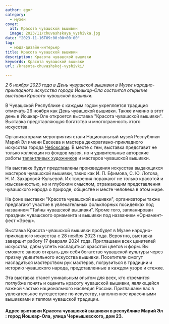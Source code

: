 ```yaml
---
author: egor
category:
  - музеи
cover:
  alt: Красота чувашской вышивки
  image: 2023/11/chuvashskaya_vyshivka.jpg
date: "2023-11-16T09:00:00+00:00"
tag:
  - мода-дизайн-интерьер
title: Красота чувашской вышивки
description: Красота чувашской вышивки
keywords: Красота чувашской вышивки
url: /krasota-chuvashskoj-vyshivki/

---
```

_2_ 6 _ноября 2023 года в День чувашской вышивки в Музее народно-прикладного искусства города Йошкар-Ола состоится открытие выставки Красота чувашской вышивки._

В Чувашской Республике с каждым годом укрепляется традиция отмечать 26 ноября как День чувашской вышивки. Также именно в этот день в Йошкар-Оле откроется выставка "Красота чувашской вышивки". Выставка представляющая богатство и многогранность этого искусства.

Организаторами мероприятия стали Национальный музей Республики Марий Эл имени Евсеева и мастера декоративно-прикладного искусства города [Чебоксары](https://na-svyazi.ru/). В месте с тем, выставка представит не только коллекции из фондов музея, но и удивительные авторские работы [талантливых художников](/cherkashiny_v_bashne/) и мастеров чувашской вышивки.

На выставке будут представлены произведения искусства выдающихся мастеров чувашской вышивки, таких как И. П. Ефимова, С. Ю. Лотова, Н. И. Захаровой-Кульевой. Их творения поражают не только красотой и изысканностью, но и глубоким смыслом, отражающим представления чувашского народа о природе, обществе и месте человека в этом мире.

На фоне выставки "Красота чувашской вышивки", организаторы также предлагают участие в увлекательных фольклорных посиделках под названием "Тайны чувашской вышивки". Кроме того, запланирован праздник чувашского орнамента и вышивки под названием «Орнамент-фест «Эреш».

Выставка Красота чувашской вышивки пробудет в Музее народно-прикладного искусства с 28 ноября 2023 года. Вероятно, выставка завершит работу 17 февраля 2024 года. Приглашаем всех ценителей искусства, дабы успеть насладиться красотой цветов и форм. Вы сможете заново открыть для себя богатство чувашской культуры через призму удивительного искусства вышивки. Посетители смогут насладиться мастерством рук мастеров, погрузиться в традиции и историю чувашского народа, представленные в каждом узоре и стежке.

Эта выставка станет уникальным опытом для всех, кто стремится поглубже понять и оценить красоту чувашской вышивки, являющейся важной частью национального наследия России. Приглашаем вас в увлекательное путешествие по искусству, наполненное красочными вышивками и теплом чувашской традиции.

#### Адрес выставки Красота чувашской вышивки в республике Марий Эл : город Йошкар-Ола, улица Чернышевского, дом 23.
